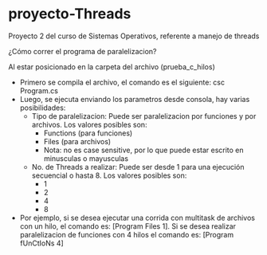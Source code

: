 # proyecto-Threads
Proyecto 2 del curso de Sistemas Operativos, referente a manejo de threads


¿Cómo correr el programa de paralelizacion?

Al estar posicionado en la carpeta del archivo (prueba_c_hilos)

- Primero se compila el archivo, el comando es el siguiente: csc Program.cs
- Luego, se ejecuta enviando los parametros desde consola, hay varias posibilidades:
    - Tipo de paralelizacion: Puede ser paralelizacion por funciones y por archivos. Los valores posibles son:
        - Functions (para funciones)
        - Files (para archivos)
        * Nota: no es case sensitive, por lo que puede estar escrito en minusculas o mayusculas
    - No. de Threads a realizar: Puede ser desde 1 para una ejecución secuencial o hasta 8. Los valores posibles son:
        - 1
        - 2
        - 4
        - 8
- Por ejemplo, si se desea ejecutar una corrida con multitask de archivos con un hilo, el comando es: [Program Files 1]. Si se desea realizar paralelizacion de funciones con 4 hilos el comando es: [Program fUnCtIoNs 4]


